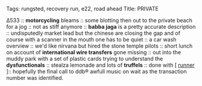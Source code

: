 Tags: rungsted, recovery run, e22, road ahead
Title: PRIVATE
  
Δ533 :: **motorcycling** bleams :: some blotting then out to the private beach for a jog :: not as stiff anymore :: **babba jaga** is a pretty accurate description :: undisputedly market lead but the chinese are closing the gap and of course with a scanner in the mouth one has to be quiet :: a car wash overview :: we'd like nirvana but hired the stone temple pilots :: short lunch on account of **international wire transfers** gone missing :: out into the muddy park with a set of plastic cards trying to understand the **dysfunctionals** :: stealza lemonade and lots of **truffels** :: done with [ [runner](https://www.everand.com/audiobook/640981775/What-I-Talk-About-When-I-Talk-About-Running) ]:: hopefully the final call to ddb® awfull music on wait as the transaction number was identified. 
